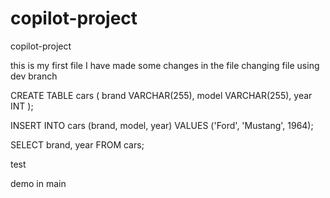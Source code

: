 # copilot-project
copilot-project


this is my first file
 I have made some changes in the file
changing file using dev branch



CREATE TABLE cars (
  brand VARCHAR(255),
  model VARCHAR(255),
  year INT
);

INSERT INTO cars (brand, model, year)
VALUES ('Ford', 'Mustang', 1964);

SELECT brand, year FROM cars;

test

demo in main

